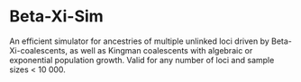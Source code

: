 # Beta-Xi-Sim
An efficient simulator for ancestries of multiple unlinked loci driven by Beta-Xi-coalescents, as well as Kingman coalescents with algebraic or exponential population growth. Valid for any number of loci and sample sizes &lt; 10 000.
